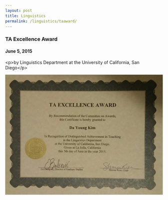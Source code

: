 ```yaml
---
layout: post
title: Linguistics
permalink: /linguistics/taaward/
---
```


<h3>TA Excellence Award</h3>
<h4>June 5, 2015</h4>
<p>&lt;p&gt;by Linguistics Department at the University of California, San Diego&lt;/p&gt;</p>
<p><img src="/images/ta.png" alt="" /></p>
